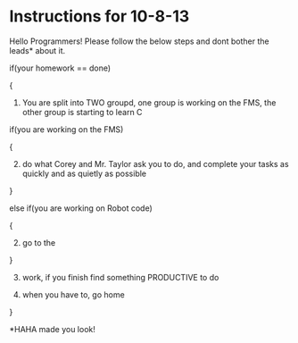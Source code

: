 Instructions for 10-8-13
============

Hello Programmers! Please follow the below steps and dont bother the leads* about it.

if(your homework == done)

{

  1) You are split into TWO groupd, one group is working on the FMS, the other group is starting to learn C
  
  if(you are working on the FMS)
  
  {
  
  2) do what Corey and Mr. Taylor ask you to do, and complete your tasks as quickly and as quietly as possible
  
  }
  
  else if(you are working on Robot code)
  
  {
  
  2) go to the 
  
  }
    
  3) work, if you finish find something PRODUCTIVE to do
  
  4) when you have to, go home
  
}

*HAHA made you look!
